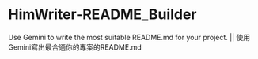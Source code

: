 # HimWriter-README_Builder
Use Gemini to write the most suitable README.md for your project. || 使用Gemini寫出最合適你的專案的README.md
